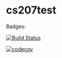 # cs207test

Badges:

[![Build Status](https://travis-ci.org/PauToroIsaza/cs207test.svg?branch=master)](https://travis-ci.org/PauToroIsaza/cs207test)

[![codecov](https://codecov.io/gh/PauToroIsaza/cs207test/branch/master/graph/badge.svg)](https://codecov.io/gh/PauToroIsaza/cs207test)

